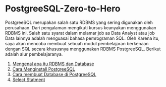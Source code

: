 # PostgreeSQL-Zero-to-Hero
PostgreeSQL merupakan salah satu RDBMS yang sering digunakan oleh perusahaan. Dari pengalaman mengikuti kursus keanyakan menggunakan RDBMS ini. Salah satu syarat dalam melamar job as Data Analyst atau job Data lainnya adalah menguasai bahasa pemrograman SQL. Oleh Karena itu, saya akan mencoba membuat sebuah modul pembelajaran berkenaan dengan SQL secara khususnya menggunakan RDBMS PostgreeSQL. Berikut adalah alur pembelajaranya.

1. [Mengenal apa itu RDBMS dan Database](#)
2. [Cara Menginstall PostgreeSQL](#)
3. [Cara membuat Database di PostgreeSQL](#)
4. [Select Statment](https://github.com/indracahyaramdani/PostgreeSQL-Zero-to-Hero/blob/main/asset/3.%20Select%20Statment.md)


